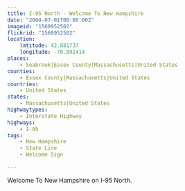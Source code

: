```yaml
---
title: I-95 North - Welcome To New Hampshire
date: "2004-07-01T00:00:00Z"
imageid: "1560952502"
flickrid: "1560952502"
location:
    latitude: 42.881737
    longitude: -70.892414
places:
    - Seabrook|Essex County|Massachusetts|United States
counties:
    - Essex County|Massachusetts|United States
countries:
    - United States
states:
    - Massachusetts|United States
highwaytypes:
    - Interstate Highway
highways:
    - I-95
tags:
    - New Hampshire
    - State Line
    - Welcome Sign

---
```

Welcome To New Hampshire on I-95 North.
